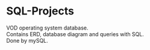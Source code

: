 # SQL-Projects  
VOD operating system database.  
Contains ERD, database diagram and queries with SQL.  
Done by mySQL.  
